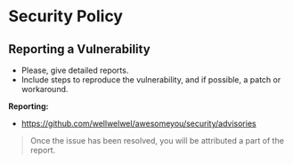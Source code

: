 # Security Policy

## Reporting a Vulnerability

- Please, give detailed reports.
- Include steps to reproduce the vulnerability, and if possible, a patch or workaround.

**Reporting:**

- https://github.com/wellwelwel/awesomeyou/security/advisories

> Once the issue has been resolved, you will be attributed a part of the report.
